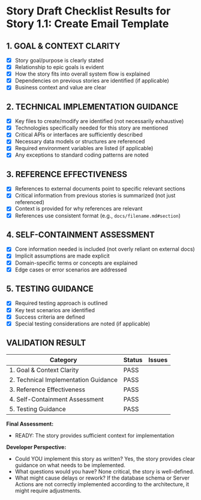 # Story Draft Checklist Results for Story 1.1: Create Email Template

## 1. GOAL & CONTEXT CLARITY

- [x] Story goal/purpose is clearly stated
- [x] Relationship to epic goals is evident
- [x] How the story fits into overall system flow is explained
- [x] Dependencies on previous stories are identified (if applicable)
- [x] Business context and value are clear

## 2. TECHNICAL IMPLEMENTATION GUIDANCE

- [x] Key files to create/modify are identified (not necessarily exhaustive)
- [x] Technologies specifically needed for this story are mentioned
- [x] Critical APIs or interfaces are sufficiently described
- [x] Necessary data models or structures are referenced
- [x] Required environment variables are listed (if applicable)
- [x] Any exceptions to standard coding patterns are noted

## 3. REFERENCE EFFECTIVENESS

- [x] References to external documents point to specific relevant sections
- [x] Critical information from previous stories is summarized (not just referenced)
- [x] Context is provided for why references are relevant
- [x] References use consistent format (e.g., `docs/filename.md#section`)

## 4. SELF-CONTAINMENT ASSESSMENT

- [x] Core information needed is included (not overly reliant on external docs)
- [x] Implicit assumptions are made explicit
- [x] Domain-specific terms or concepts are explained
- [x] Edge cases or error scenarios are addressed

## 5. TESTING GUIDANCE

- [x] Required testing approach is outlined
- [x] Key test scenarios are identified
- [x] Success criteria are defined
- [x] Special testing considerations are noted (if applicable)

## VALIDATION RESULT

| Category                             | Status  | Issues |
| ------------------------------------ | ------- | ------ |
| 1. Goal & Context Clarity            | PASS    |        |
| 2. Technical Implementation Guidance | PASS    |        |
| 3. Reference Effectiveness           | PASS    |        |
| 4. Self-Containment Assessment       | PASS    |        |
| 5. Testing Guidance                  | PASS    |        |

**Final Assessment:**

- READY: The story provides sufficient context for implementation

**Developer Perspective:**

- Could YOU implement this story as written? Yes, the story provides clear guidance on what needs to be implemented.
- What questions would you have? None critical, the story is well-defined.
- What might cause delays or rework? If the database schema or Server Actions are not correctly implemented according to the architecture, it might require adjustments.